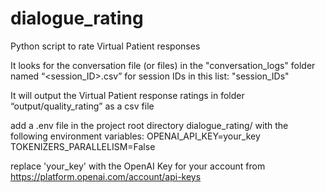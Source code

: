 # dialogue_rating
Python script to rate Virtual Patient responses

It looks for the conversation file (or files) in the "conversation_logs" folder named “<session_ID>.csv” for session IDs in this list: "session_IDs" 


It will output the Virtual Patient response ratings in folder “output/quality_rating” as a csv file

add a .env file in the project root directory dialogue_rating/ with the following environment variables:
OPENAI_API_KEY=your_key
TOKENIZERS_PARALLELISM=False

replace 'your_key' with the OpenAI Key for your account from https://platform.openai.com/account/api-keys
